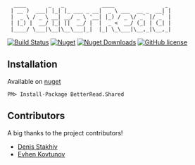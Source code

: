 ```
  ____       _   _            ____                _ 
 | __ )  ___| |_| |_ ___ _ __|  _ \ ___  __ _  __| |
 |  _ \ / _ \ __| __/ _ \ '__| |_) / _ \/ _` |/ _` |
 | |_) |  __/ |_| ||  __/ |  |  _ <  __/ (_| | (_| |
 |____/ \___|\__|\__\___|_|  |_| \_\___|\__,_|\__,_|
```                                                  

[![Build Status](https://dev.azure.com/itkerry-open-source/better-read/_apis/build/status/1?api-version=5.1-preview.1)](https://dev.azure.com/itkerry-open-source/better-read/_build?definitionId=1)
[![Nuget](https://img.shields.io/nuget/v/BetterRead.Shared.svg)](https://www.nuget.org/packages/BetterRead.Shared/)
[![Nuget Downloads](https://img.shields.io/nuget/dt/BetterRead.Shared.svg)](https://www.nuget.org/packages/BetterRead.Shared/)
[![GitHub license](https://img.shields.io/github/license/mashape/apistatus.svg)](https://github.com/itkerry-open-source/better-read-shared/blob/master/LICENSE.md)

## Installation

Available on [nuget](https://www.nuget.org/packages/BetterRead.Shared/)

	PM> Install-Package BetterRead.Shared

## Contributors
A big thanks to the project contributors!
 * [Denis Stakhiv](https://github.com/lvyyln)
 * [Evhen Kovtunov](https://github.com/idk-ctrl)